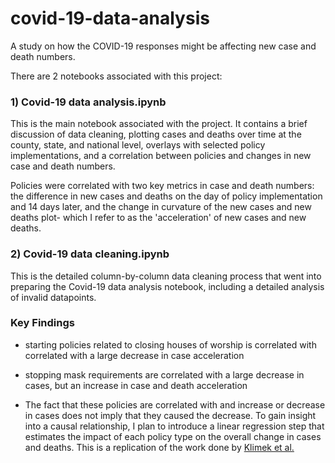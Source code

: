# covid-19-data-analysis
A study on how the COVID-19 responses might be affecting new case and death numbers.

There are 2 notebooks associated with this project: 

### 1) Covid-19 data analysis.ipynb

This is the main notebook associated with the project. It contains a brief discussion of data cleaning, plotting cases and deaths over time at the county, state, and national level, overlays with selected policy implementations, and a correlation between policies and changes in new case and death numbers. 

Policies were correlated with two key metrics in case and death numbers: the difference in new cases and deaths on the day of policy implementation and 14 days later, and the change in curvature of the new cases and new deaths plot- which I refer to as the 'acceleration' of new cases and new deaths.

### 2) Covid-19 data cleaning.ipynb

This is the detailed column-by-column data cleaning process that went into preparing the Covid-19 data analysis notebook, including a detailed analysis of invalid datapoints. 


### Key Findings

- starting policies related to closing houses of worship is correlated with correlated with a large decrease in case acceleration
- stopping mask requirements are correlated with a large decrease in cases, but an increase in case and death acceleration

- The fact that these policies are correlated with and increase or decrease in cases does not imply that they caused the decrease. To gain insight into a causal relationship, I plan to introduce a linear regression step that estimates the impact of each policy type on the overall change in cases and deaths. This is a replication of the work done by [Klimek et al.](https://www.nature.com/articles/s41562-020-01009-0?fbclid=IwAR0RLAeAfgUIpGqwlKD8nHvdtbrj_pPvpG54hPWXaATp0vjtw9z47wUfsjs)